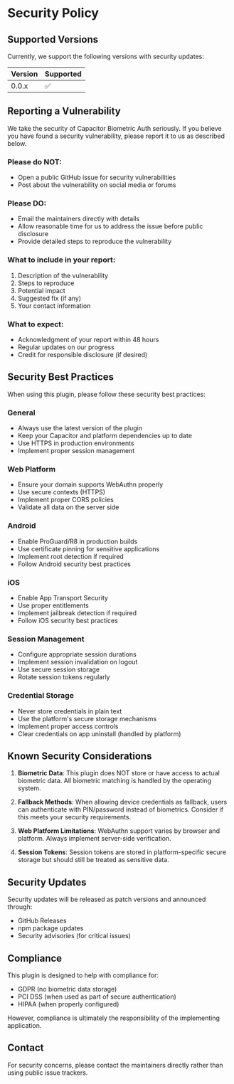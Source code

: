 # Security Policy

## Supported Versions

Currently, we support the following versions with security updates:

| Version | Supported          |
| ------- | ------------------ |
| 0.0.x   | :white_check_mark: |

## Reporting a Vulnerability

We take the security of Capacitor Biometric Auth seriously. If you believe you have found a security vulnerability, please report it to us as described below.

### Please do NOT:
- Open a public GitHub issue for security vulnerabilities
- Post about the vulnerability on social media or forums

### Please DO:
- Email the maintainers directly with details
- Allow reasonable time for us to address the issue before public disclosure
- Provide detailed steps to reproduce the vulnerability

### What to include in your report:
1. Description of the vulnerability
2. Steps to reproduce
3. Potential impact
4. Suggested fix (if any)
5. Your contact information

### What to expect:
- Acknowledgment of your report within 48 hours
- Regular updates on our progress
- Credit for responsible disclosure (if desired)

## Security Best Practices

When using this plugin, please follow these security best practices:

### General
- Always use the latest version of the plugin
- Keep your Capacitor and platform dependencies up to date
- Use HTTPS in production environments
- Implement proper session management

### Web Platform
- Ensure your domain supports WebAuthn properly
- Use secure contexts (HTTPS)
- Implement proper CORS policies
- Validate all data on the server side

### Android
- Enable ProGuard/R8 in production builds
- Use certificate pinning for sensitive applications
- Implement root detection if required
- Follow Android security best practices

### iOS
- Enable App Transport Security
- Use proper entitlements
- Implement jailbreak detection if required
- Follow iOS security best practices

### Session Management
- Configure appropriate session durations
- Implement session invalidation on logout
- Use secure session storage
- Rotate session tokens regularly

### Credential Storage
- Never store credentials in plain text
- Use the platform's secure storage mechanisms
- Implement proper access controls
- Clear credentials on app uninstall (handled by platform)

## Known Security Considerations

1. **Biometric Data**: This plugin does NOT store or have access to actual biometric data. All biometric matching is handled by the operating system.

2. **Fallback Methods**: When allowing device credentials as fallback, users can authenticate with PIN/password instead of biometrics. Consider if this meets your security requirements.

3. **Web Platform Limitations**: WebAuthn support varies by browser and platform. Always implement server-side verification.

4. **Session Tokens**: Session tokens are stored in platform-specific secure storage but should still be treated as sensitive data.

## Security Updates

Security updates will be released as patch versions and announced through:
- GitHub Releases
- npm package updates
- Security advisories (for critical issues)

## Compliance

This plugin is designed to help with compliance for:
- GDPR (no biometric data storage)
- PCI DSS (when used as part of secure authentication)
- HIPAA (when properly configured)

However, compliance is ultimately the responsibility of the implementing application.

## Contact

For security concerns, please contact the maintainers directly rather than using public issue trackers.
